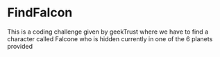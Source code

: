 # FindFalcon
This is a coding challenge given by geekTrust where we have to find a character called Falcone who is hidden currently in one of the 6 planets provided

